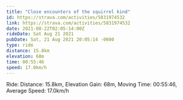 ```yaml
---
title: "Close encounters of the squirrel kind"
id: https://strava.com/activities/5831974532
link: https://strava.com/activities/5831974532
date: 2021-08-22T02:05:14:00Z
rideDate: Sat Aug 21 2021
pubDate: Sat, 21 Aug 2021 20:05:14 -0600
type: ride
distance: 15.8km
elevation: 68m
time: 00:55:46
speed: 17.0km/h
---
```

Ride: Distance: 15.8km, Elevation Gain: 68m, Moving Time: 00:55:46, Average Speed: 17.0km/h